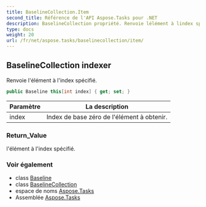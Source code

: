 ```yaml
---
title: BaselineCollection.Item
second_title: Référence de l'API Aspose.Tasks pour .NET
description: BaselineCollection propriété. Renvoie lélément à lindex spécifié.
type: docs
weight: 20
url: /fr/net/aspose.tasks/baselinecollection/item/
---
```

## BaselineCollection indexer

Renvoie l'élément à l'index spécifié.

```csharp
public Baseline this[int index] { get; set; }
```

| Paramètre | La description |
| --- | --- |
| index | Index de base zéro de l'élément à obtenir. |

### Return_Value

l'élément à l'index spécifié.

### Voir également

* class [Baseline](../../baseline/)
* class [BaselineCollection](../)
* espace de noms [Aspose.Tasks](../../baselinecollection/)
* Assemblée [Aspose.Tasks](../../../)


